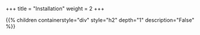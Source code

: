 +++
title = "Installation"
weight = 2
+++ 

{{% children containerstyle="div" style="h2" depth="1" description="False" %}}

